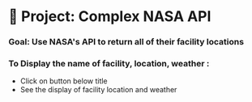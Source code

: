 # 🚀 Project: Complex NASA API

### Goal: Use NASA's API to return all of their facility locations 



### To Display the name of facility, location, weather :

- Click on button below title
- See the display of facility location and weather
